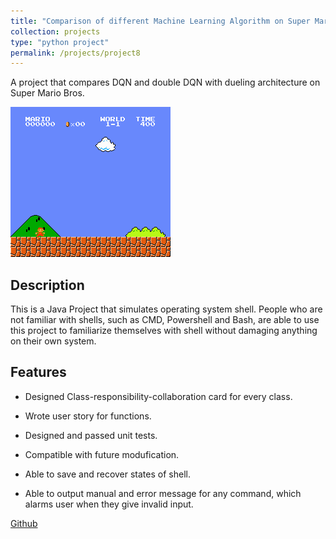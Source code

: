 ```yaml
---
title: "Comparison of different Machine Learning Algorithm on Super Mario Bros."
collection: projects
type: "python project"
permalink: /projects/project8
---
```


A project that compares DQN and double DQN with dueling architecture on Super Mario Bros.

![DQN](/images/DQN.gif)

Description
------
This is a Java Project that simulates operating system shell. People who are not familiar with shells, such as CMD, Powershell and Bash, are able to use this project to familiarize themselves with shell without damaging anything on their own system.

Features
------
* Designed Class-responsibility-collaboration card for every class.

* Wrote user story for functions.

* Designed and passed unit tests.

* Compatible with future modufication.

* Able to save and recover states of shell.

* Able to output manual and error message for any command, which alarms user when they give invalid input.

[Github](https://github.com/DuHan332/OS-Shell-Clone)
